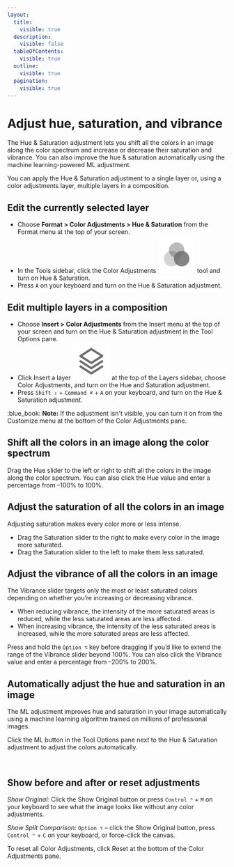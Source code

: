 ```yaml
---
layout:
  title:
    visible: true
  description:
    visible: false
  tableOfContents:
    visible: true
  outline:
    visible: true
  pagination:
    visible: true
---
```


# Adjust hue, saturation, and vibrance

The Hue & Saturation adjustment lets you shift all the colors in an image along the color spectrum and increase or decrease their saturation and vibrance. You can also improve the hue & saturation automatically using the machine learning-powered ML adjustment.

You can apply the Hue & Saturation adjustment to a single layer or, using a color adjustments layer, multiple layers in a composition.

## Edit the currently selected layer

* Choose **Format > Color Adjustments > Hue & Saturation** from the Format menu at the top of your screen.
* In the Tools sidebar, click the Color Adjustments <img src="../.gitbook/assets/Color-Adjustments.png" alt="" data-size="line"> tool and turn on Hue & Saturation.
* Press `A` on your keyboard and turn on the Hue & Saturation adjustment.

## Edit multiple layers in a composition

* Choose **Insert > Color Adjustments** from the Insert menu at the top of your screen and turn on the Hue & Saturation adjustment in the Tool Options pane.
* Click Insert a layer <img src="../.gitbook/assets/Layer.png" alt="" data-size="line"> at the top of the Layers sidebar, choose Color Adjustments, and turn on the Hue and Saturation adjustment.
* Press `Shift ⇧` + `Command ⌘` + `A` on your keyboard, and turn on the Hue & Saturation adjustment.

:blue\_book: **Note:** If the adjustment isn't visible, you can turn it on from the Customize menu at the bottom of the Color Adjustments pane.

## Shift all the colors in an image along the color spectrum

Drag the Hue slider to the left or right to shift all the colors in the image along the color spectrum. You can also click the Hue value and enter a percentage from –100% to 100%.

## Adjust the saturation of all the colors in an image

Adjusting saturation makes every color more or less intense.

* Drag the Saturation slider to the right to make every color in the image more saturated.
* Drag the Saturation slider to the left to make them less saturated.

## Adjust the vibrance of all the colors in an image

The Vibrance slider targets only the most or least saturated colors depending on whether you’re increasing or decreasing vibrance.

* When reducing vibrance, the intensity of the more saturated areas is reduced, while the less saturated areas are less affected.
* When increasing vibrance, the intensity of the less saturated areas is increased, while the more saturated areas are less affected.

Press and hold the `Option ⌥` key before dragging if you’d like to extend the range of the Vibrance slider beyond 100%. You can also click the Vibrance value and enter a percentage from –200% to 200%.

## Automatically adjust the hue and saturation in an image

The ML adjustment improves hue and saturation in your image automatically using a machine learning algorithm trained on millions of professional images.

Click the ML button in the Tool Options pane next to the Hue & Saturation adjustment to adjust the colors automatically.

<div align="left">

<img src="https://help.pixelmator.com/pixelmator-pro/3.5/assets/English/1656314694000.jpeg" alt="" width="375">

</div>

## Show before and after or reset adjustments

_Show Original:_ Click the Show Original button or press `Control ⌃` + `M` on your keyboard to see what the image looks like without any color adjustments.

_Show Split Comparison:_ `Option ⌥` – click the Show Original button, press `Control ⌃` + `C` on your keyboard, or force-click the canvas.

To reset all Color Adjustments, click Reset at the bottom of the Color Adjustments pane.
